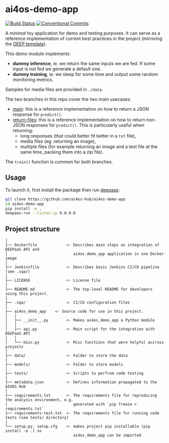 # ai4os-demo-app

[![Build Status](https://jenkins.services.ai4os.eu/buildStatus/icon?job=AI4OS-hub/ai4os-demo-app/main)](https://jenkins.services.ai4os.eu/job/AI4OS-hub/job/ai4os-demo-app/job/main/)
[![Conventional Commits](https://img.shields.io/badge/Conventional%20Commits-1.0.0-%23FE5196?logo=conventionalcommits&logoColor=white)](https://conventionalcommits.org)

A _minimal_ toy application for demo and testing purposes.
It can serve as a reference implementation of current best practices in the project (mirroring the [DEEP template](https://github.com/ai4os/ai4-template)).

This demo module implements:
* **dummy inference**, ie. we return the same inputs we are fed. If some input is not fed we generate a default one.
* **dummy training**, ie. we sleep for some time and output some random monitoring metrics.

Samples for media files are provided in `./data`.

The two branches in this repo cover the two main usecases:
* [main](https://github.com/ai4os-hub/ai4os-demo-app/blob/main/ai4os_demo_app/api.py): this is a reference implementation on how to return a JSON response for `predict()`.
* [return-files](https://github.com/ai4os-hub/ai4os-demo-app/blob/return-files/ai4os_demo_app/api.py): this is a reference implementation on how to return non-JSON responses for `predict()`. This is particularly useful when returning:
     - long responses (that could better fit better in a `txt` file),
     - media files (eg. returning an image),
     - multiple files (for example returning an image and a text file at the same time, packing them into a zip file).

The `train()` function is common for both branches.

## Usage

To launch it, first install the package then run [deepaas](https://github.com/ai4os/DEEPaaS):
```bash
git clone https://github.com/ai4os-hub/ai4os-demo-app
cd ai4os-demo-app
pip install -e .
deepaas-run --listen-ip 0.0.0.0
```

## Project structure
```
│
├── Dockerfile             <- Describes main steps on integration of DEEPaaS API and
│                             ai4os_demo_app application in one Docker image
│
├── Jenkinsfile            <- Describes basic Jenkins CI/CD pipeline (see .sqa/)
│
├── LICENSE                <- License file
│
├── README.md              <- The top-level README for developers using this project.
│
├── .sqa/                  <- CI/CD configuration files
│
├── ai4os_demo_app    <- Source code for use in this project.
│   │
│   ├── __init__.py        <- Makes ai4os_demo_app a Python module
│   │
│   ├── api.py             <- Main script for the integration with DEEPaaS API
│   │
│   └── misc.py            <- Misc functions that were helpful accross projects
│
├── data/                  <- Folder to store the data
│
├── models/                <- Folder to store models
│
├── tests/                 <- Scripts to perfrom code testing
|
├── metadata.json          <- Defines information propagated to the AI4OS Hub
│
├── requirements.txt       <- The requirements file for reproducing the analysis environment, e.g.
│                             generated with `pip freeze > requirements.txt`
├── requirements-test.txt  <- The requirements file for running code tests (see tests/ directory)
│
└── setup.py, setup.cfg    <- makes project pip installable (pip install -e .) so
                              ai4os_demo_app can be imported
```
